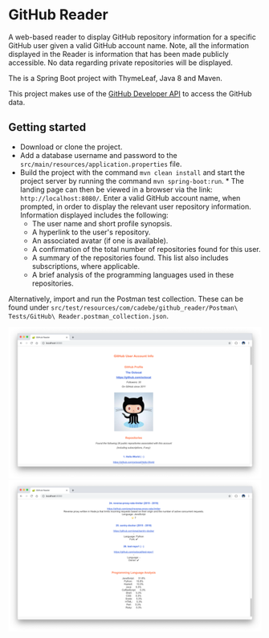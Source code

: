 # GitHub Reader

A web-based reader to display GitHub repository information for a specific GitHub user given a valid GitHub account name. Note, all the information displayed in the Reader is information that has been made publicly accessible. No data regarding private repositories will be displayed.

The is a Spring Boot project with ThymeLeaf, Java 8 and Maven.

This project makes use of the [GitHub Developer API](https://developer.github.com/v3/) to access the GitHub data.

## Getting started

* Download or clone the project. 
* Add a database username and password to the `src/main/resources/application.properties` file. 
* Build the project with the command `mvn clean install` and start the project server by running the command `mvn spring-boot:run`. * The landing page can then be viewed in a browser via the link: `http://localhost:8080/`. Enter a valid GitHub account name, when prompted, in order to display the relevant user repository information. Information displayed includes the following:
	* The user name and short profile synopsis.
	* A hyperlink to the user's repository.
	* An associated avatar (if one is available).
	* A confirmation of the total number of repositories found for this user.
	* A summary of the repositories found. This list also includes subscriptions, where applicable.
	* A brief analysis of the programming languages used in these repositories.

Alternatively, import and run the Postman test collection. These can be found under `src/test/resources/com/cadebe/github_reader/Postman\ Tests/GitHub\ Reader.postman_collection.json`.

<p align="center">
  <img src="images/screenShot-01.png"/>
  <img src="images/screenShot-02.png"/>
</p>
